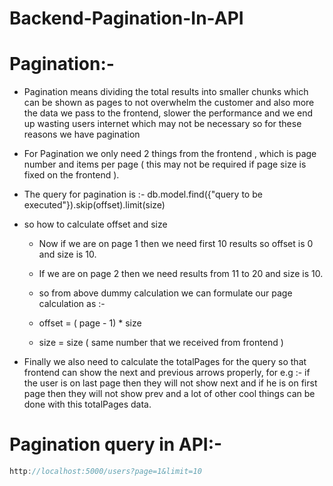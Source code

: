 # Backend-Pagination-In-API

# Pagination:-
- Pagination means dividing the total results into smaller chunks which can be shown as pages to not overwhelm the customer and also more the data we pass to the frontend, slower the performance and we end up wasting users internet which may not be necessary so for these reasons we have pagination

- For Pagination we only need 2 things from the frontend , which is page number and items per page ( this may not be required if page size is fixed on the frontend ).

- The query for pagination is :- db.model.find({"query to be executed"}).skip(offset).limit(size)

- so how to calculate offset and size

  - Now if we are on page 1 then we need first 10 results so offset is 0 and size is 10.

  - If we are on page 2 then we need results from 11 to 20 and size is 10.

  - so from above dummy calculation we can formulate our page calculation as :-

  - offset = ( page - 1) * size

  - size = size ( same number that we received from frontend )

- Finally we also need to calculate the totalPages for the query so that frontend can show the next and previous arrows properly, for e.g :- if the user is on last page then they will not show next and if he is on first page then they will not show prev and a lot of other cool things can be done with this totalPages data.

# Pagination query in API:-
```js
http://localhost:5000/users?page=1&limit=10
```
